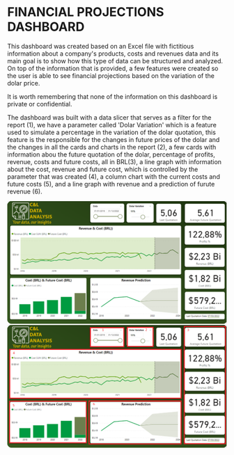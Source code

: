 # FINANCIAL PROJECTIONS DASHBOARD

This dashboard was created based on an Excel file with fictitious information about a company's products, costs and revenues data and its main goal is to show how this type of data can be structured and analyzed. On top of the information that is provided, a few features were created so the user is able to see financial projections based on the variation of the dolar price.

It is worth remembering that none of the information on this dashboard is private or confidential.

The dashboard was built with a data slicer that serves as a filter for the report (1), we have a parameter called 'Dolar Variation' which is a feature used to simulate a percentage in the variation of the dolar quotation, this feature is the responsible for the changes in future prices of the dolar and the changes in all the cards and charts in the report (2), a few cards with information abou the future quotation of the dolar, percentage of profits, revenue, costs and future costs, all in BRL(3), a line graph with information about the cost, revenue and future cost, which is controlled by the parameter that was created (4), a column chart with the current costs and future costs (5), and a line graph with revenue and a prediction of furute revenue (6).

<img src="Prints/Print1.png" alt="Financial Projections 1" width="1024"/>

<img src="Prints/Print2.png" alt="Financial Projections 2" width="1024"/>